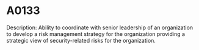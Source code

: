 # A0133
Description: Ability to coordinate with senior leadership of an organization to develop a risk management strategy for the organization providing a strategic view of security-related risks for the organization.
